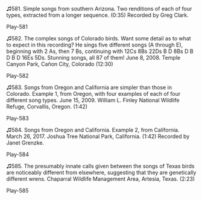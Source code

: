 ♫581. Simple songs from southern Arizona. Two renditions of each of four
types, extracted from a longer sequence. (0:35) Recorded by Greg Clark.

Play-581

♫582. The complex songs of Colorado birds. Want some detail as to what
to expect in this recording? He sings five different songs (A through
E), beginning with 2 As, then 7 Bs, continuing with 12Cs 8Bs 22Ds B D
8Bs D B D B D 16Es 5Ds. Stunning songs, all 87 of them! June 8, 2008.
Temple Canyon Park, Cañon City, Colorado (12:30)

Play-582

♫583. Songs from Oregon and California are simpler than those in
Colorado. Example 1, from Oregon, with four examples of each of four
different song types. June 15, 2009. William L. Finley National Wildlife
Refuge, Corvallis, Oregon. (1:42)

Play-583

♫584. Songs from Oregon and California. Example 2, from California.
March 26, 2017. Joshua Tree National Park, California. (1:42) Recorded
by Janet Grenzke.

Play-584

♫585. The presumably innate calls given between the songs of Texas birds
are noticeably different from elsewhere, suggesting that they are
genetically different wrens. Chaparral Wildlife Management Area,
Artesia, Texas. (2:23)

Play-585
